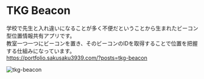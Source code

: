 # TKG Beacon
学校で先生と入れ違いになることが多く不便だということから生まれたビーコン型位置情報共有アプリです。  
教室一つ一つにビーコンを置き、そのビーコンのIDを取得することで位置を把握する仕組みになっています。  
https://portfolio.sakusaku3939.com/?posts=tkg-beacon  

![tkg-beacon](https://user-images.githubusercontent.com/53967490/123509845-d15d2f80-d6b2-11eb-9873-a82b8e3cc4b9.png)
